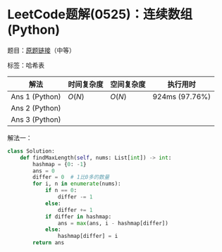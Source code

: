 # LeetCode题解(0525)：连续数组(Python)

题目：[原题链接](https://leetcode-cn.com/problems/contiguous-array/)（中等）

标签：哈希表

| 解法           | 时间复杂度 | 空间复杂度 | 执行用时       |
| -------------- | ---------- | ---------- | -------------- |
| Ans 1 (Python) | $O(N)$     | $O(N)$     | 924ms (97.76%) |
| Ans 2 (Python) |            |            |                |
| Ans 3 (Python) |            |            |                |

解法一：

```python
class Solution:
    def findMaxLength(self, nums: List[int]) -> int:
        hashmap = {0: -1}
        ans = 0
        differ = 0  # 1比0多的数量
        for i, n in enumerate(nums):
            if n == 0:
                differ -= 1
            else:
                differ += 1
            if differ in hashmap:
                ans = max(ans, i - hashmap[differ])
            else:
                hashmap[differ] = i
        return ans
```